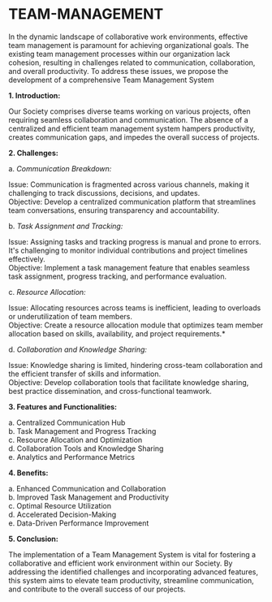 # TEAM-MANAGEMENT

In the dynamic landscape of collaborative work environments, effective team management is paramount for achieving organizational goals. The existing team management processes within our organization lack cohesion, resulting in challenges related to communication, collaboration, and overall productivity. To address these issues, we propose the development of a comprehensive Team Management System

**1. Introduction:**

Our Society comprises diverse teams working on various projects, often requiring seamless collaboration and communication. The absence of a centralized and efficient team management system hampers productivity, creates communication gaps, and impedes the overall success of projects.

**2. Challenges:**

a. *Communication Breakdown:*

Issue: Communication is fragmented across various channels, making it challenging to track discussions, decisions, and updates.<br>
Objective: Develop a centralized communication platform that streamlines team conversations, ensuring transparency and accountability.

b. *Task Assignment and Tracking:*

Issue: Assigning tasks and tracking progress is manual and prone to errors. It's challenging to monitor individual contributions and project timelines effectively.<br>
Objective: Implement a task management feature that enables seamless task assignment, progress tracking, and performance evaluation.

c. *Resource Allocation:*

Issue: Allocating resources across teams is inefficient, leading to overloads or underutilization of team members.<br>
Objective: Create a resource allocation module that optimizes team member allocation based on skills, availability, and project requirements.*

d. *Collaboration and Knowledge Sharing:*

Issue: Knowledge sharing is limited, hindering cross-team collaboration and the efficient transfer of skills and information.<br>
Objective: Develop collaboration tools that facilitate knowledge sharing, best practice dissemination, and cross-functional teamwork.

**3. Features and Functionalities:**

a. Centralized Communication Hub<br>
b. Task Management and Progress Tracking<br>
c. Resource Allocation and Optimization<br>
d. Collaboration Tools and Knowledge Sharing<br>
e. Analytics and Performance Metrics

**4. Benefits:**

a. Enhanced Communication and Collaboration<br>
b. Improved Task Management and Productivity<br>
c. Optimal Resource Utilization<br>
d. Accelerated Decision-Making<br>
e. Data-Driven Performance Improvement

**5. Conclusion:**

The implementation of a Team Management System is vital for fostering a collaborative and efficient work environment within our Society. By addressing the identified challenges and incorporating advanced features, this system aims to elevate team productivity, streamline communication, and contribute to the overall success of our projects.
